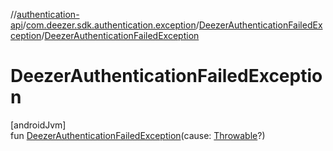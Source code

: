 //[authentication-api](../../../index.md)/[com.deezer.sdk.authentication.exception](../index.md)/[DeezerAuthenticationFailedException](index.md)/[DeezerAuthenticationFailedException](-deezer-authentication-failed-exception.md)

# DeezerAuthenticationFailedException

[androidJvm]\
fun [DeezerAuthenticationFailedException](-deezer-authentication-failed-exception.md)(cause: [Throwable](https://kotlinlang.org/api/latest/jvm/stdlib/kotlin/-throwable/index.html)?)
